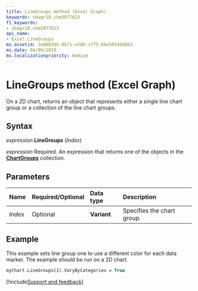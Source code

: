 ```yaml
---
title: LineGroups method (Excel Graph)
keywords: vbagr10.chm3077623
f1_keywords:
- vbagr10.chm3077623
api_name:
- Excel.LineGroups
ms.assetid: 3a8083b5-8b71-e28b-c775-6be50544d6b2
ms.date: 04/09/2019
ms.localizationpriority: medium
---
```



# LineGroups method (Excel Graph)

On a 2D chart, returns an object that represents either a single line chart group or a collection of the line chart groups.

## Syntax

_expression_.**LineGroups** (_Index_)

_expression_ Required. An expression that returns one of the objects in the **[ChartGroups](excel.chartgroups(collection).md)** collection.

## Parameters

|Name|Required/Optional|Data type|Description|
|:-----|:-----|:-----|:-----|
|_Index_ | Optional |**Variant**| Specifies the chart group.|

## Example

This example sets line group one to use a different color for each data marker. The example should be run on a 2D chart.

```vb
myChart.LineGroups(1).VaryByCategories = True
```




[!include[Support and feedback](~/includes/feedback-boilerplate.md)]